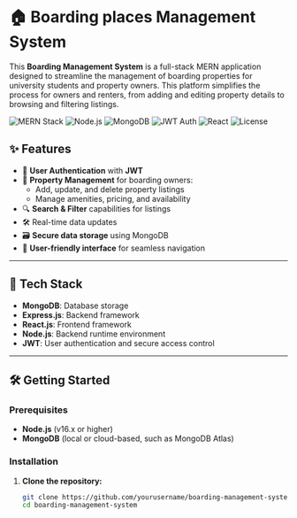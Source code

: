 # 🏠 Boarding places Management System

This **Boarding Management System** is a full-stack MERN application designed to streamline the management of boarding properties for university students and property owners. This platform simplifies the process for owners and renters, from adding and editing property details to browsing and filtering listings.

![MERN Stack](https://img.shields.io/badge/Stack-MERN-blue)
![Node.js](https://img.shields.io/badge/Node.js-16.x-brightgreen)
![MongoDB](https://img.shields.io/badge/MongoDB-4.4-green)
![JWT Auth](https://img.shields.io/badge/Auth-JWT-red)
![React](https://img.shields.io/badge/React-17.0-blue)
![License](https://img.shields.io/badge/License-MIT-yellow)

## ✨ **Features**
- 🔑 **User Authentication** with **JWT**
- 🏡 **Property Management** for boarding owners:
  - Add, update, and delete property listings
  - Manage amenities, pricing, and availability
- 🔍 **Search & Filter** capabilities for listings
- 🛠️ Real-time data updates
- 🗃️ **Secure data storage** using MongoDB
- 📱 **User-friendly interface** for seamless navigation

---

## 🚀 **Tech Stack**
- **MongoDB**: Database storage
- **Express.js**: Backend framework
- **React.js**: Frontend framework
- **Node.js**: Backend runtime environment
- **JWT**: User authentication and secure access control

---

## 🛠️ **Getting Started**

### **Prerequisites**
- **Node.js** (v16.x or higher)
- **MongoDB** (local or cloud-based, such as MongoDB Atlas)

### **Installation**

1. **Clone the repository:**
   ```bash
   git clone https://github.com/yourusername/boarding-management-system.git
   cd boarding-management-system
